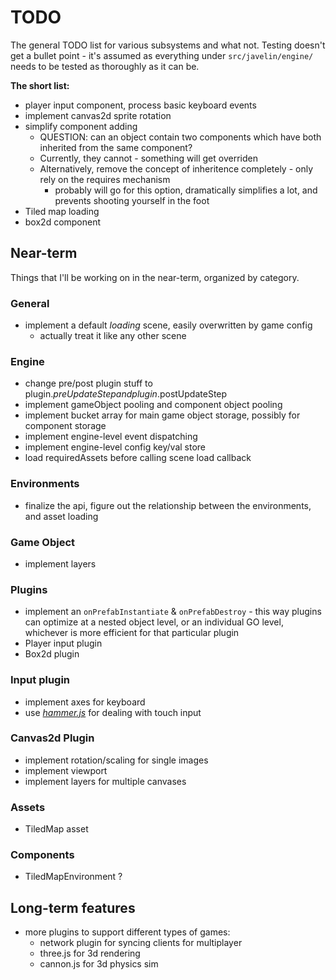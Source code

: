 # TODO #

The general TODO list for various subsystems and what not.  Testing doesn't get a bullet point - it's assumed as everything under `src/javelin/engine/` needs to be tested as thoroughly as it can be.

**The short list:**

* player input component, process basic keyboard events
* implement canvas2d sprite rotation
* simplify component adding
    * QUESTION: can an object contain two components which have both inherited from the same component?
    * Currently, they cannot - something will get overriden
    * Alternatively, remove the concept of inheritence completely - only rely on the requires mechanism
        * probably will go for this option, dramatically simplifies a lot, and prevents shooting yourself in the foot
* Tiled map loading
* box2d component

## Near-term ##

Things that I'll be working on in the near-term, organized by category.

### General ###

* implement a default *loading* scene, easily overwritten by game config
    * actually treat it like any other scene

### Engine ###

* change pre/post plugin stuff to plugin.$preUpdateStep and plugin.$postUpdateStep
* implement gameObject pooling and component object pooling
* implement bucket array for main game object storage, possibly for component storage
* implement engine-level event dispatching
* implement engine-level config key/val store
* load requiredAssets before calling scene load callback

### Environments ###

* finalize the api, figure out the relationship between the environments, and asset loading

### Game Object ###

* implement layers

### Plugins ###

* implement an `onPrefabInstantiate` & `onPrefabDestroy` - this way plugins can optimize at a nested object level, or an
individual GO level, whichever is more efficient for that particular plugin
* Player input plugin
* Box2d plugin

### Input plugin ###

* implement axes for keyboard
* use [*hammer.js*](https://github.com/EightMedia/hammer.js/) for dealing with touch input

### Canvas2d Plugin ###

* implement rotation/scaling for single images
* implement viewport
* implement layers for multiple canvases

### Assets ###

* TiledMap asset

### Components ###

* TiledMapEnvironment ?

## Long-term features ##

* more plugins to support different types of games:
    * network plugin for syncing clients for multiplayer
    * three.js for 3d rendering
    * cannon.js for 3d physics sim
